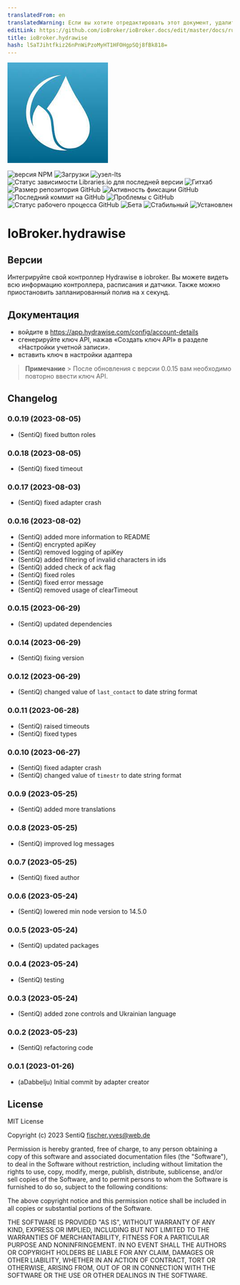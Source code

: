 ```yaml
---
translatedFrom: en
translatedWarning: Если вы хотите отредактировать этот документ, удалите поле «translationFrom», в противном случае этот документ будет снова автоматически переведен
editLink: https://github.com/ioBroker/ioBroker.docs/edit/master/docs/ru/adapterref/iobroker.hydrawise/README.md
title: ioBroker.hydrawise
hash: lSaTJihtfkiz26nPnWiPzoMyHT1HFOHgpSQj8fBk818=
---
```

![Логотип](../../../en/adapterref/iobroker.hydrawise/admin/hydrawise.jpg)

![версия NPM](https://img.shields.io/npm/v/iobroker.hydrawise.svg?style=flat-square)
![Загрузки](https://img.shields.io/npm/dm/iobroker.hydrawise.svg?label=npm%20downloads&style=flat-square)
![узел-lts](https://img.shields.io/node/v-lts/iobroker.hydrawise?style=flat-square)
![Статус зависимости Libraries.io для последней версии](https://img.shields.io/librariesio/release/npm/iobroker.hydrawise?label=npm%20dependencies&style=flat-square)
![Гитхаб](https://img.shields.io/github/license/sentiq/iobroker.hydrawise?style=flat-square)
![Размер репозитория GitHub](https://img.shields.io/github/repo-size/sentiq/iobroker.hydrawise?logo=github&style=flat-square)
![Активность фиксации GitHub](https://img.shields.io/github/commit-activity/m/sentiq/iobroker.hydrawise?logo=github&style=flat-square)
![Последний коммит на GitHub](https://img.shields.io/github/last-commit/sentiq/iobroker.hydrawise?logo=github&style=flat-square)
![Проблемы с GitHub](https://img.shields.io/github/issues/sentiq/iobroker.hydrawise?logo=github&style=flat-square)
![Статус рабочего процесса GitHub](https://img.shields.io/github/actions/workflow/status/sentiq/iobroker.hydrawise/test-and-release.yml?branch=master&logo=github&style=flat-square)
![Бета](https://img.shields.io/npm/v/iobroker.hydrawise.svg?color=red&label=beta)
![Стабильный](http://iobroker.live/badges/hydrawise-stable.svg)
![Установлен](http://iobroker.live/badges/hydrawise-installed.svg)

# IoBroker.hydrawise
## Версии
Интегрируйте свой контроллер Hydrawise в iobroker.
Вы можете видеть всю информацию контроллера, расписания и датчики. Также можно приостановить запланированный полив на x секунд.

## Документация
- войдите в https://app.hydrawise.com/config/account-details
- сгенерируйте ключ API, нажав «Создать ключ API» в разделе «Настройки учетной записи».
- вставить ключ в настройки адаптера

> **Примечание** > После обновления с версии 0.0.15 вам необходимо повторно ввести ключ API.

## Changelog

<!--
    Placeholder for the next version (at the beginning of the line):
    ### **WORK IN PROGRESS**
-->
### 0.0.19 (2023-08-05)

-   (SentiQ) fixed button roles

### 0.0.18 (2023-08-05)

-   (SentiQ) fixed timeout

### 0.0.17 (2023-08-03)

-   (SentiQ) fixed adapter crash

### 0.0.16 (2023-08-02)

-   (SentiQ) added more information to README
-   (SentiQ) encrypted apiKey
-   (SentiQ) removed logging of apiKey
-   (SentiQ) added filtering of invalid characters in ids
-   (SentiQ) added check of ack flag
-   (SentiQ) fixed roles
-   (SentiQ) fixed error message
-   (SentiQ) removed usage of clearTimeout

### 0.0.15 (2023-06-29)

-   (SentiQ) updated dependencies

### 0.0.14 (2023-06-29)

-   (SentiQ) fixing version

### 0.0.12 (2023-06-29)

-   (SentiQ) changed value of `last_contact` to date string format

### 0.0.11 (2023-06-28)

-   (SentiQ) raised timeouts
-   (SentiQ) fixed types

### 0.0.10 (2023-06-27)

-   (SentiQ) fixed adapter crash
-   (SentiQ) changed value of `timestr` to date string format

### 0.0.9 (2023-05-25)

-   (SentiQ) added more translations

### 0.0.8 (2023-05-25)

-   (SentiQ) improved log messages

### 0.0.7 (2023-05-25)

-   (SentiQ) fixed author

### 0.0.6 (2023-05-24)

-   (SentiQ) lowered min node version to 14.5.0

### 0.0.5 (2023-05-24)

-   (SentiQ) updated packages

### 0.0.4 (2023-05-24)

-   (SentiQ) testing

### 0.0.3 (2023-05-24)

-   (SentiQ) added zone controls and Ukrainian language

### 0.0.2 (2023-05-23)

-   (SentiQ) refactoring code

### 0.0.1 (2023-01-26)

-   (aDabbelju) Initial commit by adapter creator

## License

MIT License

Copyright (c) 2023 SentiQ <fischer.yves@web.de>

Permission is hereby granted, free of charge, to any person obtaining a copy
of this software and associated documentation files (the "Software"), to deal
in the Software without restriction, including without limitation the rights
to use, copy, modify, merge, publish, distribute, sublicense, and/or sell
copies of the Software, and to permit persons to whom the Software is
furnished to do so, subject to the following conditions:

The above copyright notice and this permission notice shall be included in all
copies or substantial portions of the Software.

THE SOFTWARE IS PROVIDED "AS IS", WITHOUT WARRANTY OF ANY KIND, EXPRESS OR
IMPLIED, INCLUDING BUT NOT LIMITED TO THE WARRANTIES OF MERCHANTABILITY,
FITNESS FOR A PARTICULAR PURPOSE AND NONINFRINGEMENT. IN NO EVENT SHALL THE
AUTHORS OR COPYRIGHT HOLDERS BE LIABLE FOR ANY CLAIM, DAMAGES OR OTHER
LIABILITY, WHETHER IN AN ACTION OF CONTRACT, TORT OR OTHERWISE, ARISING FROM,
OUT OF OR IN CONNECTION WITH THE SOFTWARE OR THE USE OR OTHER DEALINGS IN THE
SOFTWARE.